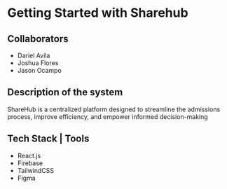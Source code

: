# Getting Started with Sharehub

## Collaborators

- Dariel Avila
- Joshua Flores
- Jason Ocampo

## Description of the system

ShareHub is a centralized platform designed to streamline the admissions process, improve efficiency, and empower informed decision-making

## Tech Stack | Tools

- React.js
- Firebase
- TailwindCSS
- Figma
